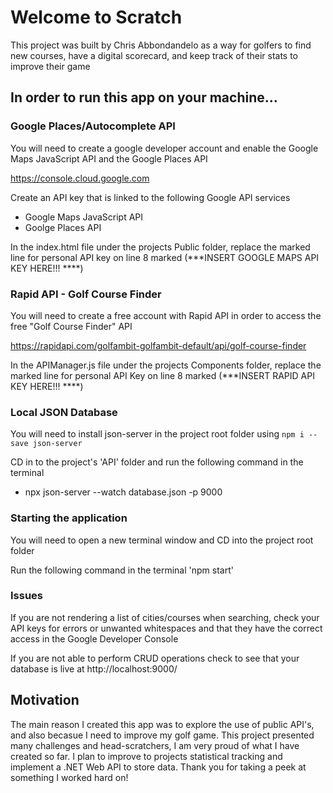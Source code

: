 # Welcome to Scratch

This project was built by Chris Abbondandelo as a way for golfers to find new courses, have a digital scorecard, and keep track of their stats to improve their game

## In order to run this app on your machine...

### Google Places/Autocomplete API
You will need to create a google developer account and enable the Google Maps JavaScript API and the Google Places API

https://console.cloud.google.com

Create an API key that is linked to the following Google API services
- Google Maps JavaScript API
- Goolge Places API

In the index.html file under the projects Public folder, replace the marked line for personal API key on line 8 marked (***INSERT GOOGLE MAPS API KEY HERE!!! ****)

### Rapid API - Golf Course Finder
You will need to create a free account with Rapid API in order to access the free "Golf Course Finder" API

https://rapidapi.com/golfambit-golfambit-default/api/golf-course-finder

In the APIManager.js file under the projects Components folder, replace the marked line for personal API Key on line 8 marked (***INSERT RAPID API KEY HERE!!! ****)

### Local JSON Database
You will need to install json-server in the project root folder using `npm i --save json-server`

CD in to the project's 'API' folder and run the following command in the terminal
- npx json-server --watch database.json -p 9000

### Starting the application
You will need to open a new terminal window and CD into the project root folder

Run the following command in the terminal 'npm start'

### Issues
If you are not rendering a list of cities/courses when searching, check your API keys for errors or unwanted whitespaces and that they have the correct access in the Google Developer Console

If you are not able to perform CRUD operations check to see that your database is live at http://localhost:9000/

## Motivation
The main reason I created this app was to explore the use of public API's, and also becasue I need to improve my golf game.  This project presented many challenges and head-scratchers, I am very proud of what I have created so far. I plan to improve to projects statistical tracking and implement a .NET Web API to store data. Thank you for taking a peek at something I worked hard on!
